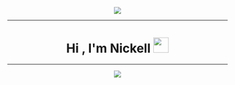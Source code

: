<p align="center"><img src="https://64.media.tumblr.com/5ee5dc9e495cb9878ba5846e53e599a4/1b360ffac8992563-e1/s540x810/350ea86e57eca435e34baa3c2099e07cce16d9ff.gif"/></p>

---

<h1 align="center">Hi , I'm Nickell <img src="https://media.giphy.com/media/hvRJCLFzcasrR4ia7z/giphy.gif" width="35"></h1>
<p align="center">
</p>                                         

---

<p align="center"><img src="https://i.makeagif.com/media/2-03-2023/lgGB4J.gif"/></p>

